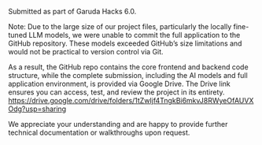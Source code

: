 Submitted as part of Garuda Hacks 6.0.

Note:
Due to the large size of our project files, particularly the locally fine-tuned LLM models, we were unable to commit the full application to the GitHub repository. These models exceeded GitHub’s size limitations and would not be practical to version control via Git.

As a result, the GitHub repo contains the core frontend and backend code structure, while the complete submission, including the AI models and full application environment, is provided via Google Drive. The Drive link ensures you can access, test, and review the project in its entirety.
https://drive.google.com/drive/folders/1tZwIjf4TngkBi6mkvJ8RWyeOfAUVXOdg?usp=sharing 

We appreciate your understanding and are happy to provide further technical documentation or walkthroughs upon request.
